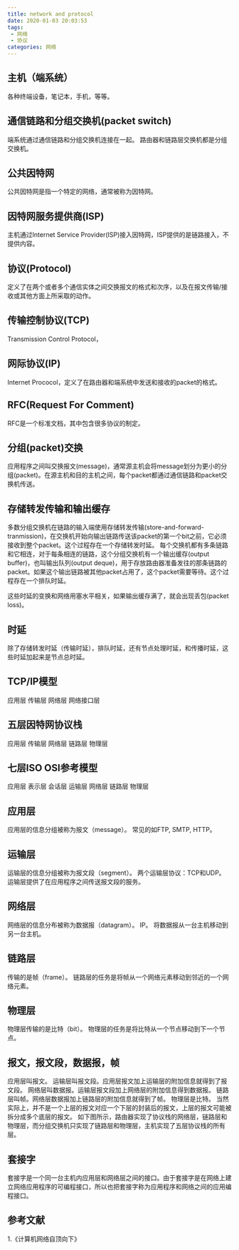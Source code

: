 ```yaml
---
title: network and protocol
date: 2020-01-03 20:03:53
tags:
 - 网络
 - 协议
categories: 网络
---
```



## 主机（端系统）
各种终端设备，笔记本，手机，等等。

## 通信链路和分组交换机(packet switch)
端系统通过通信链路和分组交换机连接在一起。
路由器和链路层交换机都是分组交换机。

## 公共因特网
公共因特网是指一个特定的网络，通常被称为因特网。

## 因特网服务提供商(ISP)
主机通过Internet Service Provider(ISP)接入因特网，ISP提供的是链路接入，不提供内容。

## 协议(Protocol)
定义了在两个或者多个通信实体之间交换报文的格式和次序，以及在报文传输/接收或其他方面上所采取的动作。

## 传输控制协议(TCP)
Transmission Control Protocol，

## 网际协议(IP)
Internet Prococol，定义了在路由器和端系统中发送和接收的packet的格式。

## RFC(Request For Comment)
RFC是一个标准文档，其中包含很多协议的制定。

## 分组(packet)交换
应用程序之间叫交换报文(message)，通常源主机会将message划分为更小的分组(packet)。在源主机和目的主机之间，每个packet都通过通信链路和packet交换机传送。

## 存储转发传输和输出缓存
多数分组交换机在链路的输入端使用存储转发传输(store-and-forward-tranmission)，在交换机开始向输出链路传送该packet的第一个bit之前，它必须接收到整个packet。这个过程存在一个存储转发时延。
每个交换机都有多条链路和它相连，对于每条相连的链路，这个分组交换机有一个输出缓存(output buffer)，也叫输出队列(output deque)，用于存放路由器准备发往的那条链路的packet。如果这个输出链路被其他packet占用了，这个packet需要等待。这个过程存在一个排队时延。

这些时延的变换和网络用塞水平相关，如果输出缓存满了，就会出现丢包(packet loss)。

## 时延
除了存储转发时延（传输时延），排队时延，还有节点处理时延，和传播时延，这些时延加起来是节点总时延。

## TCP/IP模型
应用层
传输层
网络层
网络接口层

## 五层因特网协议栈
应用层
传输层
网络层
链路层
物理层

## 七层ISO OSI参考模型
应用层
表示层
会话层
运输层
网络层
链路层
物理层

## 应用层
应用层的信息分组被称为报文（message）。
常见的如FTP, SMTP, HTTP。

## 运输层
运输层的信息分组被称为报文段（segment）。
两个运输层协议：TCP和UDP。
运输层提供了在应用程序之间传送报文段的服务。

## 网络层
网络层的信息分布被称为数据报（datagram）。
IP。
将数据报从一台主机移动到另一台主机。

## 链路层
传输的是帧（frame）。
链路层的任务是将帧从一个网络元素移动到邻近的一个网络元素。

## 物理层
物理层传输的是比特（bit）。
物理层的任务是将比特从一个节点移动到下一个节点。

## 报文，报文段，数据报，帧
应用层叫报文。
运输层叫报文段。应用层报文加上运输层的附加信息就得到了报文段。
网络层叫数据报。运输层报文段加上网络层的附加信息得到数据报。
链路层叫帧。网络层数据报加上链路层的附加信息就得到了帧。
物理层是比特。
当然实际上，并不是一个上层的报文对应一个下层的封装后的报文，上层的报文可能被拆分成多个底层的报文。
如下图所示，路由器实现了协议栈的网络层，链路层和物理层，而分组交换机只实现了链路层和物理层，主机实现了五层协议栈的所有层。


## 套接字
套接字是一个同一台主机内应用层和网络层之间的接口。由于套接字是在网络上建立网络应用程序的可编程接口，所以也把套接字称为应用程序和网络之间的应用编程接口。

## 参考文献
1.《计算机网络自顶向下》
